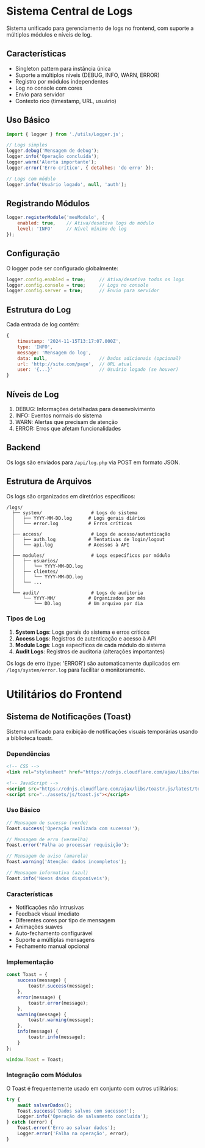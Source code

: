 # Sistema Central de Logs

Sistema unificado para gerenciamento de logs no frontend, com suporte a múltiplos módulos e níveis de log.

## Características

- Singleton pattern para instância única
- Suporte a múltiplos níveis (DEBUG, INFO, WARN, ERROR)
- Registro por módulos independentes
- Log no console com cores
- Envio para servidor
- Contexto rico (timestamp, URL, usuário)

## Uso Básico

```javascript
import { logger } from './utils/Logger.js';

// Logs simples
logger.debug('Mensagem de debug');
logger.info('Operação concluída');
logger.warn('Alerta importante');
logger.error('Erro crítico', { detalhes: 'do erro' });

// Logs com módulo
logger.info('Usuário logado', null, 'auth');
```

## Registrando Módulos

```javascript
logger.registerModule('meuModulo', {
    enabled: true,    // Ativa/desativa logs do módulo
    level: 'INFO'     // Nível mínimo de log
});
```

## Configuração

O logger pode ser configurado globalmente:

```javascript
logger.config.enabled = true;     // Ativa/desativa todos os logs
logger.config.console = true;     // Logs no console
logger.config.server = true;      // Envio para servidor
```

## Estrutura do Log

Cada entrada de log contém:

```javascript
{
    timestamp: '2024-11-15T13:17:07.000Z',
    type: 'INFO',
    message: 'Mensagem do log',
    data: null,                   // Dados adicionais (opcional)
    url: 'http://site.com/page',  // URL atual
    user: '{...}'                 // Usuário logado (se houver)
}
```

## Níveis de Log

1. DEBUG: Informações detalhadas para desenvolvimento
2. INFO: Eventos normais do sistema
3. WARN: Alertas que precisam de atenção
4. ERROR: Erros que afetam funcionalidades

## Backend

Os logs são enviados para `/api/log.php` via POST em formato JSON. 

## Estrutura de Arquivos

Os logs são organizados em diretórios específicos:

```
/logs/
  ├── system/                  # Logs do sistema
  │   ├── YYYY-MM-DD.log      # Logs gerais diários
  │   └── error.log           # Erros críticos
  │
  ├── access/                  # Logs de acesso/autenticação
  │   ├── auth.log            # Tentativas de login/logout
  │   └── api.log             # Acessos à API
  │
  ├── modules/                 # Logs específicos por módulo
  │   ├── usuarios/
  │   │   └── YYYY-MM-DD.log
  │   ├── clientes/
  │   │   └── YYYY-MM-DD.log
  │   └── ...
  │
  └── audit/                   # Logs de auditoria
      └── YYYY-MM/            # Organizados por mês
          └── DD.log          # Um arquivo por dia
```

### Tipos de Log

1. **System Logs**: Logs gerais do sistema e erros críticos
2. **Access Logs**: Registros de autenticação e acesso à API
3. **Module Logs**: Logs específicos de cada módulo do sistema
4. **Audit Logs**: Registros de auditoria (alterações importantes)

Os logs de erro (type: 'ERROR') são automaticamente duplicados em `/logs/system/error.log` para facilitar o monitoramento. 

# Utilitários do Frontend

## Sistema de Notificações (Toast)

Sistema unificado para exibição de notificações visuais temporárias usando a biblioteca toastr.

### Dependências

```html
<!-- CSS -->
<link rel="stylesheet" href="https://cdnjs.cloudflare.com/ajax/libs/toastr.js/latest/toastr.min.css">

<!-- JavaScript -->
<script src="https://cdnjs.cloudflare.com/ajax/libs/toastr.js/latest/toastr.min.js"></script>
<script src="../assets/js/toast.js"></script>
```

### Uso Básico

```javascript
// Mensagem de sucesso (verde)
Toast.success('Operação realizada com sucesso!');

// Mensagem de erro (vermelha)
Toast.error('Falha ao processar requisição');

// Mensagem de aviso (amarela)
Toast.warning('Atenção: dados incompletos');

// Mensagem informativa (azul)
Toast.info('Novos dados disponíveis');
```

### Características

- Notificações não intrusivas
- Feedback visual imediato
- Diferentes cores por tipo de mensagem
- Animações suaves
- Auto-fechamento configurável
- Suporte a múltiplas mensagens
- Fechamento manual opcional

### Implementação

```javascript
const Toast = {
    success(message) {
        toastr.success(message);
    },
    error(message) {
        toastr.error(message);
    },
    warning(message) {
        toastr.warning(message);
    },
    info(message) {
        toastr.info(message);
    }
};

window.Toast = Toast;
```

### Integração com Módulos

O Toast é frequentemente usado em conjunto com outros utilitários:

```javascript
try {
    await salvarDados();
    Toast.success('Dados salvos com sucesso!');
    Logger.info('Operação de salvamento concluída');
} catch (error) {
    Toast.error('Erro ao salvar dados');
    Logger.error('Falha na operação', error);
}
```